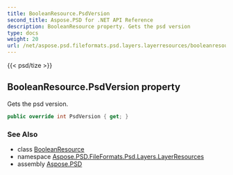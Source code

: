```yaml
---
title: BooleanResource.PsdVersion
second_title: Aspose.PSD for .NET API Reference
description: BooleanResource property. Gets the psd version
type: docs
weight: 20
url: /net/aspose.psd.fileformats.psd.layers.layerresources/booleanresource/psdversion/
---
```

{{< psd/tize >}}
## BooleanResource.PsdVersion property

Gets the psd version.

```csharp
public override int PsdVersion { get; }
```

### See Also

* class [BooleanResource](../)
* namespace [Aspose.PSD.FileFormats.Psd.Layers.LayerResources](../../booleanresource/)
* assembly [Aspose.PSD](../../../)



